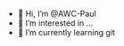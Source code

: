 - 👋 Hi, I’m @AWC-Paul
- 👀 I’m interested in ...
- 🌱 I’m currently learning git



<!---
AWC-Paul/AWC-Paul is a ✨ special ✨ repository because its `README.md` (this file) appears on your GitHub profile.
You can click the Preview link to take a look at your changes.
--->
